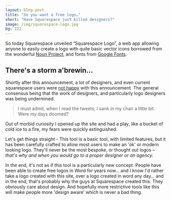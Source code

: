 ```yaml
---
layout: blog-post
title: "So you want a free logo…"
short: "Have Squarespace just killed designers?"
image: /img/squarespace-logo.jpg
bg: 222
---
```


So today Squarespace unveiled “Squarespace Logo”, a web app allowing anyone to easily create a logo with quite basic vector icons borrowed from the wonderful [Noun Project](http://www.thenounproject.com), and fonts from [Google Fonts](http://www.google.com/fonts).

## There's a storm a'brewin…

Shortly after this announcement, a lot of designers, and even current squarespace users were [not happy](https://twitter.com/search?q=%23squarespacelogo&src=tyah) with this announcement. The general consensus being that the work of designers, and particularly logo designers was being undermined. 

> I must admit, when I read the tweets, I sank in my chair a little bit. Were my days doomed? 

Out of morbid curiosity I opened up the site and had a play, like a bucket of cold ice to a fire, my fears were quickly extinguished. 

Let's get things straight - This tool is a basic tool, with limited features, but it has been carefully crafted to allow most users to make an 'ok' or modern looking logo. They'll never be the most bespoke, or thought out logos – _that's why and when you would go to a proper designer or an agency._

In the end, it's not as if this tool is a particularly new concept. People have been able to create free logos in Word for years now… and I know I'd rather take a logo created with this site, over a logo created in word any day… and in the end, that's probably why the guys at Squarespace created this. They obviously care about design. And hopefully more restrictive tools like this will make people more 'design aware' which is never a bad thing.